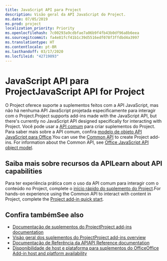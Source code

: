 ```yaml
---
title: JavaScript API para Project
description: Visão geral da API JavaScript do Project.
ms.date: 07/05/2019
ms.prod: project
localization_priority: Priority
ms.openlocfilehash: 7c00293a9cdbfae7a06b9f4fb43b0df96a8b6eea
ms.sourcegitcommit: fa4e81fcf41b1c39d5516edf078f3ffdbd4a3997
ms.translationtype: HT
ms.contentlocale: pt-BR
ms.lasthandoff: 03/17/2020
ms.locfileid: "42719893"
---
```

# <a name="javascript-api-for-project"></a><span data-ttu-id="e92d8-103">JavaScript API para Project</span><span class="sxs-lookup"><span data-stu-id="e92d8-103">JavaScript API for Project</span></span>

<span data-ttu-id="e92d8-104">O Project oferece suporte a suplementos feitos com a API JavaScript, mas não há nenhuma API JavaScript projetada especificamente para interagir com o Project.</span><span class="sxs-lookup"><span data-stu-id="e92d8-104">Project supports add-ins made with the JavaScript API, but there's currently no JavaScript API designed specifically for interacting with Project.</span></span> <span data-ttu-id="e92d8-105">Você pode usar a [API comum](/javascript/api/office) para criar suplementos do Project. Para saber mais sobre a API comum, confira [modelo de objeto API JavaScript para Office](../../develop/office-javascript-api-object-model.md).</span><span class="sxs-lookup"><span data-stu-id="e92d8-105">You can use the [Common API](/javascript/api/office) to create Project add-ins. For information about the Common API, see [Office JavaScript API object model](../../develop/office-javascript-api-object-model.md).</span></span> 

## <a name="learn-about-api-capabilities"></a><span data-ttu-id="e92d8-106">Saiba mais sobre recursos da API</span><span class="sxs-lookup"><span data-stu-id="e92d8-106">Learn about API capabilities</span></span>

<span data-ttu-id="e92d8-107">Para ter experiência prática com o uso da API comum para interagir com o conteúdo no Project, complete o [início rápido do suplemento do Project](../../quickstarts/project-quickstart.md).</span><span class="sxs-lookup"><span data-stu-id="e92d8-107">For hands-on experience using the Common API to interact with content in Project, complete the [Project add-in quick start](../../quickstarts/project-quickstart.md).</span></span> 

## <a name="see-also"></a><span data-ttu-id="e92d8-108">Confira também</span><span class="sxs-lookup"><span data-stu-id="e92d8-108">See also</span></span>

- [<span data-ttu-id="e92d8-109">Documentação de suplementos do Project</span><span class="sxs-lookup"><span data-stu-id="e92d8-109">Project add-ins documentation</span></span>](../../project/index.md)
- [<span data-ttu-id="e92d8-110">Visão geral dos suplementos do Project</span><span class="sxs-lookup"><span data-stu-id="e92d8-110">Project add-ins overview</span></span>](../../project/project-add-ins.md)
- [<span data-ttu-id="e92d8-111">Documentação de Referência da API</span><span class="sxs-lookup"><span data-stu-id="e92d8-111">API Reference documentation</span></span>](../javascript-api-for-office.md)
- [<span data-ttu-id="e92d8-112">Disponibilidade de host e plataforma para suplementos do Office</span><span class="sxs-lookup"><span data-stu-id="e92d8-112">Office Add-in host and platform availability</span></span>](../../overview/office-add-in-availability.md)